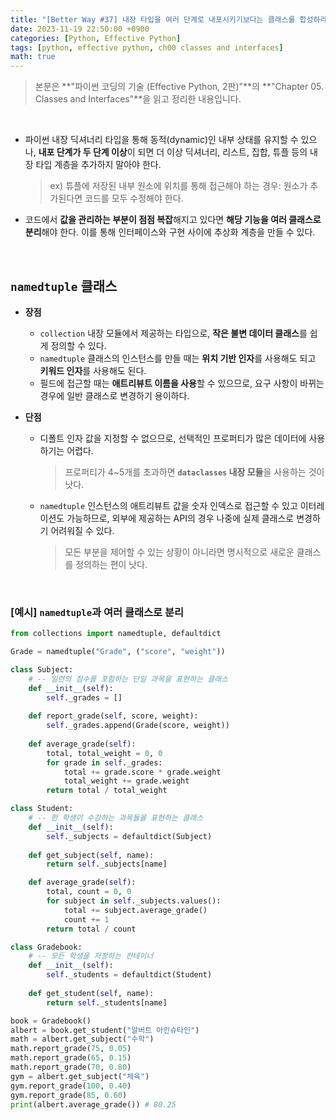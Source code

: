 ```yaml
---
title: "[Better Way #37] 내장 타입을 여러 단계로 내포시키기보다는 클래스를 합성하라"
date: 2023-11-19 22:50:00 +0900
categories: [Python, Effective Python]
tags: [python, effective python, ch00 classes and interfaces]
math: true
---
```


> 본문은 **"파이썬 코딩의 기술 (Effective Python, 2판)"**의 **"Chapter 05. Classes and Interfaces"**을 읽고 정리한 내용입니다.

<br>

- 파이썬 내장 딕셔너리 타입을 통해 동적(dynamic)인 내부 상태를 유지할 수 있으나, **내포 단계가 두 단계 이상**이 되면 더 이상 딕셔너리, 리스트, 집합, 튜플 등의 내장 타입 계층을 추가하지 말아야 한다.
    
    > ex) 튜플에 저장된 내부 원소에 위치를 통해 접근해야 하는 경우: 원소가 추가된다면 코드를 모두 수정해야 한다.
    
- 코드에서 **값을 관리하는 부분이 점점 복잡**해지고 있다면 **해당 기능을 여러 클래스로 분리**해야 한다. 이를 통해 인터페이스와 구현 사이에 추상화 계층을 만들 수 있다.

<br>

## `namedtuple` 클래스

- **장점**
    - `collection` 내장 모듈에서 제공하는 타입으로, **작은 불변 데이터 클래스**를 쉽게 정의할 수 있다.
    - `namedtuple` 클래스의 인스턴스를 만들 때는 **위치 기반 인자**를 사용해도 되고 **키워드 인자**를 사용해도 된다.
    - 필드에 접근할 때는 **애트리뷰트 이름을 사용**할 수 있으므로, 요구 사항이 바뀌는 경우에 일반 클래스로 변경하기 용이하다.

- **단점**
    - 디폴트 인자 값을 지정할 수 없으므로, 선택적인 프로퍼티가 많은 데이터에 사용하기는 어렵다.
        
        > 프로퍼티가 4~5개를 초과하면 **`dataclasses` 내장 모듈**을 사용하는 것이 낫다.
        
    - `namedtuple` 인스턴스의 애트리뷰트 값을 숫자 인덱스로 접근할 수 있고 이터레이션도 가능하므로, 외부에 제공하는 API의 경우 나중에 실제 클래스로 변경하기 어려워질 수 있다.
        
        > 모든 부분을 제어할 수 있는 상황이 아니라면 명시적으로 새로운 클래스를 정의하는 편이 낫다.
        > 

<br>

### [예시] `namedtuple`과 여러 클래스로 분리

```python
from collections import namedtuple, defaultdict

Grade = namedtuple("Grade", ("score", "weight"))
```

```python
class Subject:
    # -- 일련의 점수를 포함하는 단일 과목을 표현하는 클래스
    def __init__(self):
        self._grades = []
        
    def report_grade(self, score, weight):
        self._grades.append(Grade(score, weight))
    
    def average_grade(self):
        total, total_weight = 0, 0
        for grade in self._grades:
            total += grade.score * grade.weight
            total_weight += grade.weight
        return total / total_weight

class Student:
    # -- 한 학생이 수강하는 과목들을 표현하는 클래스
    def __init__(self):
        self._subjects = defaultdict(Subject)
    
    def get_subject(self, name):
        return self._subjects[name]

    def average_grade(self):
        total, count = 0, 0
        for subject in self._subjects.values():
            total += subject.average_grade()
            count += 1
        return total / count

class Gradebook:
    # -- 모든 학생을 저장하는 컨테이너
    def __init__(self):
        self._students = defaultdict(Student)
    
    def get_student(self, name):
        return self._students[name]
```

```python
book = Gradebook()
albert = book.get_student("알버트 아인슈타인")
math = albert.get_subject("수학")
math.report_grade(75, 0.05)
math.report_grade(65, 0.15)
math.report_grade(70, 0.80)
gym = albert.get_subject("체육")
gym.report_grade(100, 0.40)
gym.report_grade(85, 0.60)
print(albert.average_grade()) # 80.25
```
